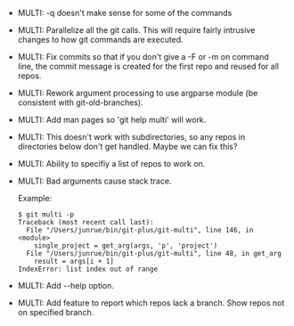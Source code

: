 - MULTI: -q doesn't make sense for some of the commands

- MULTI: Parallelize all the git calls. This will require fairly
  intrusive changes to how git commands are executed.

- MULTI: Fix commits so that if you don't give a -F or -m on command
  line, the commit message is created for the first repo and reused
  for all repos.
    
- MULTI: Rework argument processing to use argparse module (be
  consistent with git-old-branches).

- MULTI: Add man pages so 'git help multi' will work.

- MULTI: This doesn't work with subdirectories, so any repos in
  directories below don't get handled.  Maybe we can fix this?
    
- MULTI: Ability to specifiy a list of repos to work on.

- MULTI: Bad arguments cause stack trace.

  Example:

      $ git multi -p
      Traceback (most recent call last):
        File "/Users/junrue/bin/git-plus/git-multi", line 146, in <module>
          single_project = get_arg(args, 'p', 'project')
        File "/Users/junrue/bin/git-plus/git-multi", line 48, in get_arg
          result = args[i + 1]
      IndexError: list index out of range

- MULTI: Add --help option.

- MULTI: Add feature to report which repos lack a branch.
  Show repos not on specified branch.
